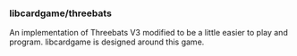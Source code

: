 ### libcardgame/threebats

An implementation of Threebats V3 modified to be a little easier to play and program. libcardgame is designed around this game.